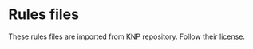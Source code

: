 
# Rules files

These rules files are imported from [KNP](https://github.com/ku-nlp/knp) repository.
Follow their [license](LICENSE.txt).
